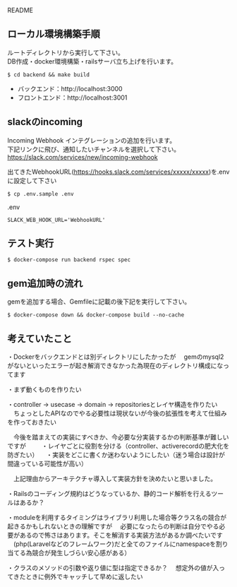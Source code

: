  README

## ローカル環境構築手順

ルートディレクトリから実行して下さい。  
DB作成・docker環境構築・railsサーバ立ち上げを行います。  

```
$ cd backend && make build
```

- バックエンド：http://localhost:3000
- フロントエンド：http://localhost:3001

## slackのincoming

Incoming Webhook インテグレーションの追加を行います。  
下記リンクに飛び、通知したいチャンネルを選択して下さい。  
https://slack.com/services/new/incoming-webhook

出てきたWebhookURL(https://hooks.slack.com/services/xxxxx/xxxxx)を.envに設定して下さい

```
$ cp .env.sample .env
```

.env
```.env
SLACK_WEB_HOOK_URL='WebhookURL'
```

## テスト実行

```
$ docker-compose run backend rspec spec
```

## gem追加時の流れ

gemを追加する場合、Gemfileに記載の後下記を実行して下さい。

```
$ docker-compose down && docker-compose build --no-cache
```

## 考えていたこと

・Dockerをバックエンドとは別ディレクトリにしたかったが
　gemのmysql2がないといったエラーが起き解消できなかった為現在のディレクトリ構成になってます

・まず動くものを作りたい

・controller -> usecase -> domain -> repositoriesとレイヤ構造を作りたい
　ちょっとしたAPIなのでやる必要性は現状ないが今後の拡張性を考えて仕組みを作っておきたい

　今後を踏まえての実装にすべきか、今必要な分実装するかの判断基準が難しいですが
　
　・レイヤごとに役割を分ける（controller、activerecordの肥大化を防ぎたい）
　・実装をどこに書くか迷わないようにしたい（迷う場合は設計が間違っている可能性が高い）

　上記理由からアーキテクチャ導入して実装方針を決めたいと思いました。

・Railsのコーディング規約はどうなっているか、静的コード解析を行えるツールはあるか？

・moduleを利用するタイミングはライブラリ利用した場合等クラス名の競合が起きるかもしれないときの理解ですが
　必要になったらの判断は自分でやる必要があるので怖さはあります。そこを解消する実装方法があるか調べたいです
　(php(Laravelなどのフレームワーク)だと全てのファイルにnamespaceを割り当てる為競合が発生しづらい安心感がある）

・クラスのメソッドの引数や返り値に型は指定できるか？
　想定外の値が入ってきたときに例外でキャッチして早めに返したい
